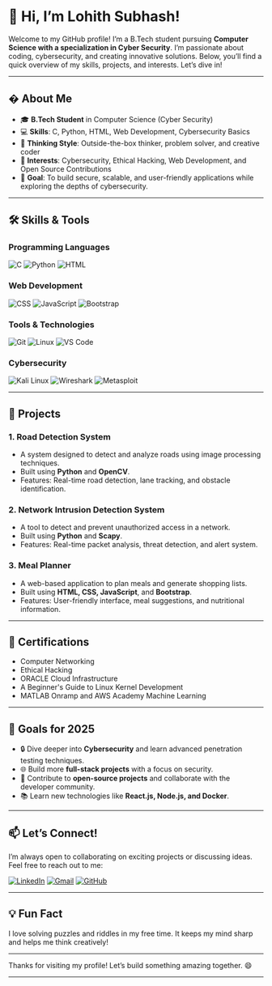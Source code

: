 # 👋 Hi, I’m Lohith Subhash!

Welcome to my GitHub profile! I’m a B.Tech student pursuing **Computer Science with a specialization in Cyber Security**. I’m passionate about coding, cybersecurity, and creating innovative solutions. Below, you’ll find a quick overview of my skills, projects, and interests. Let’s dive in!

---

## � About Me

- 🎓 **B.Tech Student** in Computer Science (Cyber Security)
- 💻 **Skills**: C, Python, HTML, Web Development, Cybersecurity Basics
- 🧠 **Thinking Style**: Outside-the-box thinker, problem solver, and creative coder
- 🌟 **Interests**: Cybersecurity, Ethical Hacking, Web Development, and Open Source Contributions
- 🚀 **Goal**: To build secure, scalable, and user-friendly applications while exploring the depths of cybersecurity.

---

## 🛠️ Skills & Tools

### Programming Languages
![C](https://img.shields.io/badge/C-00599C?style=for-the-badge&logo=c&logoColor=white)
![Python](https://img.shields.io/badge/Python-3776AB?style=for-the-badge&logo=python&logoColor=white)
![HTML](https://img.shields.io/badge/HTML5-E34F26?style=for-the-badge&logo=html5&logoColor=white)

### Web Development
![CSS](https://img.shields.io/badge/CSS3-1572B6?style=for-the-badge&logo=css3&logoColor=white)
![JavaScript](https://img.shields.io/badge/JavaScript-F7DF1E?style=for-the-badge&logo=javascript&logoColor=black)
![Bootstrap](https://img.shields.io/badge/Bootstrap-563D7C?style=for-the-badge&logo=bootstrap&logoColor=white)

### Tools & Technologies
![Git](https://img.shields.io/badge/Git-F05032?style=for-the-badge&logo=git&logoColor=white)
![Linux](https://img.shields.io/badge/Linux-FCC624?style=for-the-badge&logo=linux&logoColor=black)
![VS Code](https://img.shields.io/badge/VS_Code-007ACC?style=for-the-badge&logo=visual-studio-code&logoColor=white)

### Cybersecurity
![Kali Linux](https://img.shields.io/badge/Kali_Linux-557C94?style=for-the-badge&logo=kalilinux&logoColor=white)
![Wireshark](https://img.shields.io/badge/Wireshark-1679A7?style=for-the-badge&logo=wireshark&logoColor=white)
![Metasploit](https://img.shields.io/badge/Metasploit-FF0000?style=for-the-badge&logo=metasploit&logoColor=white)

---

## 🚀 Projects

### 1. **Road Detection System**
- A system designed to detect and analyze roads using image processing techniques.
- Built using **Python** and **OpenCV**.
- Features: Real-time road detection, lane tracking, and obstacle identification.

### 2. **Network Intrusion Detection System**
- A tool to detect and prevent unauthorized access in a network.
- Built using **Python** and **Scapy**.
- Features: Real-time packet analysis, threat detection, and alert system.

### 3. **Meal Planner**
- A web-based application to plan meals and generate shopping lists.
- Built using **HTML, CSS, JavaScript**, and **Bootstrap**.
- Features: User-friendly interface, meal suggestions, and nutritional information.

---

## 🌟 Certifications

- Computer Networking
- Ethical Hacking
- ORACLE Cloud Infrastructure
- A Beginner's Guide to Linux Kernel Development
- MATLAB Onramp and AWS Academy Machine Learning

---


## 🎯 Goals for 2025

- 🔒 Dive deeper into **Cybersecurity** and learn advanced penetration testing techniques.
- 🌐 Build more **full-stack projects** with a focus on security.
- 🤝 Contribute to **open-source projects** and collaborate with the developer community.
- 📚 Learn new technologies like **React.js, Node.js, and Docker**.

---

## 📫 Let’s Connect!

I’m always open to collaborating on exciting projects or discussing ideas. Feel free to reach out to me:

[![LinkedIn](https://img.shields.io/badge/LINKEDIN-0A66C2?style=for-the-badge&logo=linkedin&logoColor=white)](https://www.linkedin.com/in/areti-lohith-naga-subhash-a1b472390/)
[![Gmail](https://img.shields.io/badge/Gmail-D14836?style=for-the-badge&logo=gmail&logoColor=white)](mailto:lohithnagasubhash@gmail.com)
[![GitHub](https://img.shields.io/badge/GitHub-100000?style=for-the-badge&logo=github&logoColor=white)](https://github.com/lohithsubhash)

---

## 💡 Fun Fact

I love solving puzzles and riddles in my free time. It keeps my mind sharp and helps me think creatively!

---

Thanks for visiting my profile! Let’s build something amazing together. 😄

---
